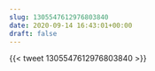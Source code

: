 ```yaml
---
slug: 1305547612976803840
date: 2020-09-14 16:43:01+00:00
draft: false
---
```


{{< tweet 1305547612976803840 >}}
